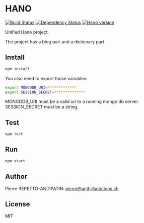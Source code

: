 HANO
====

[![Build Status](https://travis-ci.org/Pierre-RA/hano.svg?branch=master)](https://travis-ci.org/Pierre-RA/hano)
[![Dependency Status](https://gemnasium.com/badges/github.com/Pierre-RA/hano.svg)](https://gemnasium.com/github.com/Pierre-RA/hano)
[![Hano version](https://img.shields.io/github/release/Pierre-RA/hano.svg)](https://hano.herokuapp.com)

Unified Hano project.

The project has a blog part and a dictionary part.

Install
-------

```bash
npm install
```

You also need to export those variables:

```bash
export MONGODB_URI=*************
export SESSION_SECRET=**************
```

MONGODB_URI must be a valid uri to a running mongo db server.
SESSION_SECRET must be a string.

Test
----

```bash
npm test
```

Run
---

```bash
npm start
```

Author
------

Pierre REPETTO-ANDIPATIN: <pierre@anthillsolutions.ch>

License
-------

MIT
